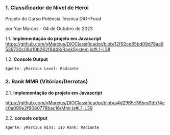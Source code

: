 ### 1. Classificador de Nível de Heroi
Projeto do Curso Potência Técnica DIO-IFood

por Yan Marcos - 04 de Outubro de 2023

1.1. **Implementação do projeto em Javascript**
https://github.com/yMarcius/DIOClassificador/blob/12f92ce65bd09d78aa9539730c08d10b262f8448/RankSystem.js#L1-L38

1.2. **Console Output**

```
Agente: yMarcius Level: Radiante
```

### 2. Rank MMR (Vitórias/Derrotas)

2.1. **Implementação do projeto em Javascript**

https://github.com/yMarcius/DIOClassificador/blob/a4d2965c36bed1db74ec0a099e2f6080778bac16/Mmr.js#L1-L39

2.2. **console output**

```
Agente: yMarcius Wins: 110 Rank: Radiante
```

